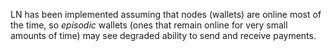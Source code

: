 LN has been implemented assuming that nodes (wallets) are online most of the time, so _episodic_ wallets (ones that remain online for very small amounts of time) may see degraded ability to send and receive payments.
